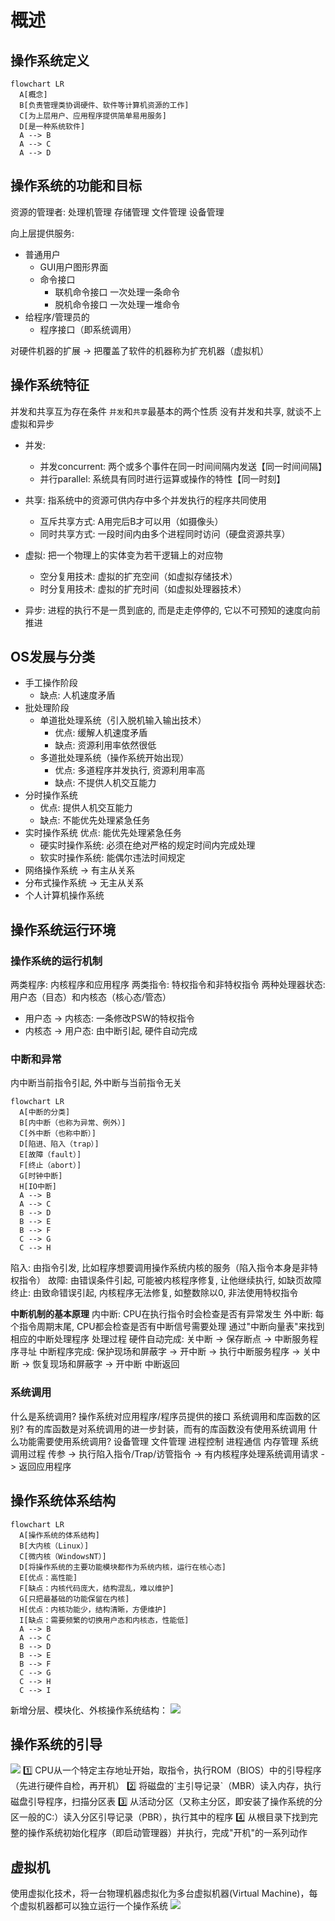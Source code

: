 # 概述

## 操作系统定义
```mermaid
flowchart LR
  A[概念]
  B[负责管理类协调硬件、软件等计算机资源的工作]
  C[为上层用户、应用程序提供简单易用服务]
  D[是一种系统软件]
  A --> B
  A --> C
  A --> D
```

## 操作系统的功能和目标

资源的管理者: 处理机管理 存储管理 文件管理 设备管理

向上层提供服务:
- 普通用户
  - GUI用户图形界面
  - 命令接口
    - 联机命令接口 一次处理一条命令
    - 脱机命令接口 一次处理一堆命令
- 给程序/管理员的
  - 程序接口（即系统调用）

对硬件机器的扩展 -> 把覆盖了软件的机器称为扩充机器（虚拟机）

## 操作系统特征
并发和共享互为存在条件
`并发`和`共享`最基本的两个性质
没有并发和共享, 就谈不上虚拟和异步
- 并发:
  - 并发concurrent: 两个或多个事件在同一时间间隔内发送【同一时间间隔】
  - 并行parallel: 系统具有同时进行运算或操作的特性【同一时刻】

- 共享: 指系统中的资源可供内存中多个并发执行的程序共同使用
  - 互斥共享方式: A用完后B才可以用（如摄像头）
  - 同时共享方式: 一段时间内由多个进程同时访问（硬盘资源共享）

- 虚拟: 把一个物理上的实体变为若干逻辑上的对应物
  - 空分复用技术: 虚拟的扩充空间（如虚拟存储技术）
  - 时分复用技术: 虚拟的扩充时间（如虚拟处理器技术）

- 异步: 进程的执行不是一贯到底的, 而是走走停停的, 它以不可预知的速度向前推进

## OS发展与分类
- 手工操作阶段
  - 缺点: 人机速度矛盾
- 批处理阶段
  - 单道批处理系统（引入脱机输入输出技术）
    - 优点: 缓解人机速度矛盾
    - 缺点: 资源利用率依然很低
  - 多道批处理系统（操作系统开始出现）
    - 优点: 多道程序并发执行, 资源利用率高
    - 缺点: 不提供人机交互能力
- 分时操作系统
  - 优点: 提供人机交互能力
  - 缺点: 不能优先处理紧急任务
- 实时操作系统 优点: 能优先处理紧急任务
  - 硬实时操作系统: 必须在绝对严格的规定时间内完成处理
  - 软实时操作系统: 能偶尔违法时间规定
- 网络操作系统 -> 有主从关系
- 分布式操作系统 -> 无主从关系
- 个人计算机操作系统

## 操作系统运行环境
### 操作系统的运行机制
两类程序: 内核程序和应用程序
两类指令: 特权指令和非特权指令
两种处理器状态: 用户态（目态）和内核态（核心态/管态）

- 用户态 -> 内核态: 一条修改PSW的特权指令
- 内核态 -> 用户态: 由中断引起, 硬件自动完成

### 中断和异常
内中断当前指令引起, 外中断与当前指令无关
```mermaid
flowchart LR
  A[中断的分类]
  B[内中断（也称为异常、例外）]
  C[外中断（也称中断）]
  D[陷进、陷入（trap）]
  E[故障（fault）]
  F[终止（abort）]
  G[时钟中断]
  H[IO中断]
  A --> B
  A --> C
  B --> D
  B --> E
  B --> F
  C --> G
  C --> H
```
陷入: 由指令引发, 比如程序想要调用操作系统内核的服务（陷入指令本身是非特权指令）
故障: 由错误条件引起, 可能被内核程序修复, 让他继续执行, 如缺页故障
终止: 由致命错误引起, 内核程序无法修复, 如整数除以0, 非法使用特权指令

**中断机制的基本原理**
内中断: CPU在执行指令时会检查是否有异常发生
外中断: 每个指令周期末尾, CPU都会检查是否有中断信号需要处理
通过"中断向量表"来找到相应的中断处理程序
处理过程
硬件自动完成: 关中断 -> 保存断点 -> 中断服务程序寻址
中断程序完成: 保护现场和屏蔽字 -> 开中断 -> 执行中断服务程序 -> 关中断 -> 恢复现场和屏蔽字 -> 开中断 中断返回

### 系统调用
什么是系统调用?
操作系统对应用程序/程序员提供的接口
系统调用和库函数的区别?
有的库函数是对系统调用的进一步封装，而有的库函数没有使用系统调用
什么功能需要使用系统调用?
设备管理 文件管理 进程控制 进程通信 内存管理
系统调用过程
传参 -> 执行陷入指令/Trap/访管指令 -> 有内核程序处理系统调用请求 -> 返回应用程序

## 操作系统体系结构
```mermaid
flowchart LR
  A[操作系统的体系结构]
  B[大内核（Linux）]
  C[微内核（WindowsNT）]
  D[将操作系统的主要功能模块都作为系统内核，运行在核心态]
  E[优点：高性能]
  F[缺点：内核代码庞大，结构混乱，难以维护]
  G[只把最基础的功能保留在内核]
  H[优点：内核功能少，结构清晰，方便维护]
  I[缺点：需要频繁的切换用户态和内核态，性能低]
  A --> B
  A --> C
  B --> D
  B --> E
  B --> F
  C --> G
  C --> H
  C --> I
```

新增分层、模块化、外核操作系统结构：
<img src="./img/操作系统体系结构.png" style="max-width=80%">

## 操作系统的引导
<img src="./img/操作系统开机过程.png" style="max-width=80%">
1️⃣ CPU从一个特定主存地址开始，取指令，执行ROM（BIOS）中的引导程序（先进行硬件自检，再开机）
2️⃣ 将磁盘的`主引导记录`（MBR）读入内存，执行磁盘引导程序，扫描分区表
3️⃣ 从活动分区（又称主分区，即安装了操作系统的分区一般的C:）读入分区引导记录（PBR），执行其中的程序
4️⃣ 从根目录下找到完整的操作系统初始化程序（即启动管理器）并执行，完成"开机"的一系列动作

## 虚拟机
使用虚拟化技术，将一台物理机器虑拟化为多台虚拟机器(Virtual Machine)，每个虚拟机器都可以独立运行一个操作系统
<img src="./img/两类虚拟机管理程序对比.png" style="max-width=80%">
